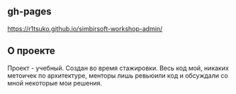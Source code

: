 ## gh-pages
https://r1tsuko.github.io/simbirsoft-workshop-admin/

## О проекте

Проект - учебный. Создан во время стажировки. Весь код мой, никаких метоичек по архитектуре, менторы лишь ревьюили код и обсуждали со мной некоторые мои решения.
